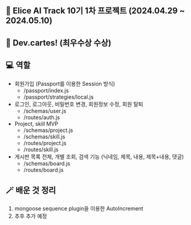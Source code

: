 ## 📄 Elice AI Track 10기 1차 프로젝트 (2024.04.29 ~ 2024.05.10)

## 🥰 Dev.cartes! (최우수상 수상)

## 💻 역할

- 회원가입 (Passport를 이용한 Session 방식)
  - /passport/index.js
  - /passport/strategies/local.js
- 로그인, 로그아웃, 비밀번호 변경, 회원정보 수정, 회원 탈퇴
  - /schemas/user.js
  - /routes/auth.js
- Project, skill MVP
  - /schemas/project.js
  - /schemas/skill.js
  - /routes/project.js
  - /routes/skill.js
- 게시판 목록 전체, 개별 조회, 검색 기능 (닉네임, 제목, 내용, 제목+내용, 댓글)
  - /schemas/board.js
  - /routes/board.js

## 🪄 배운 것 정리

1. mongoose sequence plugin을 이용한 AutoIncrement
2. 추후 추가 예정
